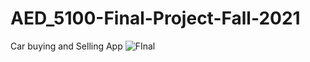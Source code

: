 # AED_5100-Final-Project-Fall-2021
Car buying and Selling App
![FInal](https://user-images.githubusercontent.com/90349506/229306933-4cfb12e3-916f-47a4-8dcf-6f7ce18ac2d6.png)
